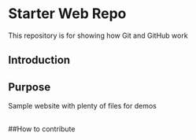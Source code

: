 # Starter Web Repo

This repository is for showing how Git and GitHub work

## Introduction

## Purpose

Sample website with plenty of files for demos

##

##How to contribute
